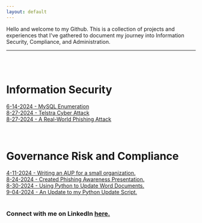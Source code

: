 ```yaml
---
layout: default
---
```


Hello and welcome to my Github. This is a collection of projects and experiences that I've gathered to document my journey into Information Security, Compliance, and Administration.  
___
<br/><br/>

# Information Security

[6-14-2024 - MySQL Enumeration](./20240614-thm-mysqlenumeration.md)  
[8-27-2024 - Telstra Cyber Attack](./20240827-forage-telstra.md)  
[8-27-2024 - A Real-World Phishing Attack](./20240827-real-phish.md)  
<br/><br/>

# Governance Risk and Compliance

[4-11-2024 - Writing an AUP for a small organization.](./20240411-grc-aup.md)  
[8-24-2024 - Created Phishing Awareness Presentation.](./20240824-grc-phishaware.md)  
[8-30-2024 - Using Python to Update Word Documents.](./20240903-pythonupdates.md)  
[9-04-2024 - An Update to my Python Update Script.](./20240904-pythonupdates2.md)
<br/><br/>

### Connect with me on LinkedIn [here.](https://www.linkedin.com/in/justin-roederer/)

